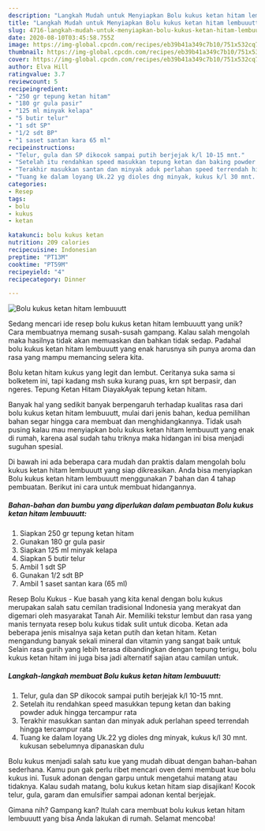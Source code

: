 ```yaml
---
description: "Langkah Mudah untuk Menyiapkan Bolu kukus ketan hitam lembuuutt Anti Gagal"
title: "Langkah Mudah untuk Menyiapkan Bolu kukus ketan hitam lembuuutt Anti Gagal"
slug: 4716-langkah-mudah-untuk-menyiapkan-bolu-kukus-ketan-hitam-lembuuutt-anti-gagal
date: 2020-08-10T03:45:58.755Z
image: https://img-global.cpcdn.com/recipes/eb39b41a349c7b10/751x532cq70/bolu-kukus-ketan-hitam-lembuuutt-foto-resep-utama.jpg
thumbnail: https://img-global.cpcdn.com/recipes/eb39b41a349c7b10/751x532cq70/bolu-kukus-ketan-hitam-lembuuutt-foto-resep-utama.jpg
cover: https://img-global.cpcdn.com/recipes/eb39b41a349c7b10/751x532cq70/bolu-kukus-ketan-hitam-lembuuutt-foto-resep-utama.jpg
author: Elva Hill
ratingvalue: 3.7
reviewcount: 5
recipeingredient:
- "250 gr tepung ketan hitam"
- "180 gr gula pasir"
- "125 ml minyak kelapa"
- "5 butir telur"
- "1 sdt SP"
- "1/2 sdt BP"
- "1 saset santan kara 65 ml"
recipeinstructions:
- "Telur, gula dan SP dikocok sampai putih berjejak k/l 10-15 mnt."
- "Setelah itu rendahkan speed masukkan tepung ketan dan baking powder aduk hingga tercampur rata"
- "Terakhir masukkan santan dan minyak aduk perlahan speed terrendah hingga tercampur rata"
- "Tuang ke dalam loyang Uk.22 yg dioles dng minyak, kukus k/l 30 mnt. kukusan sebelumnya dipanaskan dulu"
categories:
- Resep
tags:
- bolu
- kukus
- ketan

katakunci: bolu kukus ketan 
nutrition: 209 calories
recipecuisine: Indonesian
preptime: "PT13M"
cooktime: "PT59M"
recipeyield: "4"
recipecategory: Dinner

---
```



![Bolu kukus ketan hitam lembuuutt](https://img-global.cpcdn.com/recipes/eb39b41a349c7b10/751x532cq70/bolu-kukus-ketan-hitam-lembuuutt-foto-resep-utama.jpg)

Sedang mencari ide resep bolu kukus ketan hitam lembuuutt yang unik? Cara membuatnya memang susah-susah gampang. Kalau salah mengolah maka hasilnya tidak akan memuaskan dan bahkan tidak sedap. Padahal bolu kukus ketan hitam lembuuutt yang enak harusnya sih punya aroma dan rasa yang mampu memancing selera kita.

Bolu ketan hitam kukus yang legit dan lembut. Ceritanya suka sama si bolketem ini, tapi kadang msh suka kurang puas, krn spt berpasir, dan ngeres. Tepung Ketan Hitam DiayakAyak tepung ketan hitam.

Banyak hal yang sedikit banyak berpengaruh terhadap kualitas rasa dari bolu kukus ketan hitam lembuuutt, mulai dari jenis bahan, kedua pemilihan bahan segar hingga cara membuat dan menghidangkannya. Tidak usah pusing kalau mau menyiapkan bolu kukus ketan hitam lembuuutt yang enak di rumah, karena asal sudah tahu triknya maka hidangan ini bisa menjadi suguhan spesial.


Di bawah ini ada beberapa cara mudah dan praktis dalam mengolah bolu kukus ketan hitam lembuuutt yang siap dikreasikan. Anda bisa menyiapkan Bolu kukus ketan hitam lembuuutt menggunakan 7 bahan dan 4 tahap pembuatan. Berikut ini cara untuk membuat hidangannya.

<!--inarticleads1-->

##### Bahan-bahan dan bumbu yang diperlukan dalam pembuatan Bolu kukus ketan hitam lembuuutt:

1. Siapkan 250 gr tepung ketan hitam
1. Gunakan 180 gr gula pasir
1. Siapkan 125 ml minyak kelapa
1. Siapkan 5 butir telur
1. Ambil 1 sdt SP
1. Gunakan 1/2 sdt BP
1. Ambil 1 saset santan kara (65 ml)


Resep Bolu Kukus - Kue basah yang kita kenal dengan bolu kukus merupakan salah satu cemilan tradisional Indonesia yang merakyat dan digemari oleh masyarakat Tanah Air. Memiliki tekstur lembut dan rasa yang manis ternyata resep bolu kukus tidak sulit untuk dicoba. Ketan ada beberapa jenis misalnya saja ketan putih dan ketan hitam. Ketan mengandung banyak sekali mineral dan vitamin yang sangat baik untuk Selain rasa gurih yang lebih terasa dibandingkan dengan tepung terigu, bolu kukus ketan hitam ini juga bisa jadi alternatif sajian atau camilan untuk. 

<!--inarticleads2-->

##### Langkah-langkah membuat Bolu kukus ketan hitam lembuuutt:

1. Telur, gula dan SP dikocok sampai putih berjejak k/l 10-15 mnt.
1. Setelah itu rendahkan speed masukkan tepung ketan dan baking powder aduk hingga tercampur rata
1. Terakhir masukkan santan dan minyak aduk perlahan speed terrendah hingga tercampur rata
1. Tuang ke dalam loyang Uk.22 yg dioles dng minyak, kukus k/l 30 mnt. kukusan sebelumnya dipanaskan dulu


Bolu kukus menjadi salah satu kue yang mudah dibuat dengan bahan-bahan sederhana. Kamu pun gak perlu ribet mencari oven demi membuat kue bolu kukus ini. Tusuk adonan dengan garpu untuk mengetahui matang atau tidaknya. Kalau sudah matang, bolu kukus ketan hitam siap disajikan! Kocok telur, gula, garam dan emulsifier sampai adonan kental berjejak. 

Gimana nih? Gampang kan? Itulah cara membuat bolu kukus ketan hitam lembuuutt yang bisa Anda lakukan di rumah. Selamat mencoba!
